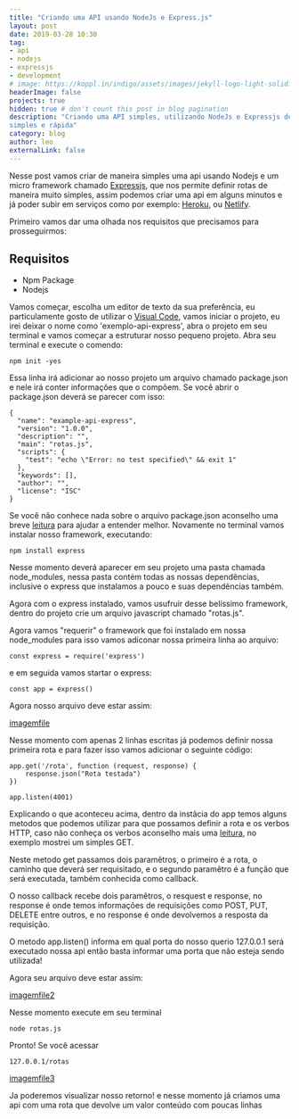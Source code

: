 ```yaml
---
title: "Criando uma API usando NodeJs e Express.js"
layout: post
date: 2019-03-28 10:30
tag:
- api
- nodejs
- expressjs
- development
# image: https://koppl.in/indigo/assets/images/jekyll-logo-light-solid.png
headerImage: false
projects: true
hidden: true # don't count this post in blog pagination
description: "Criando uma API simples, utilizando NodeJs e Expressjs de forma
simples e rápida"
category: blog
author: leo
externalLink: false
---
```


Nesse post vamos criar de maneira simples uma api usando Nodejs e um micro framework
chamado [Expressjs](https://expressjs.com), que nos permite definir rotas de maneira
muito simples, assim podemos criar uma api em alguns minutos e já poder subir em serviços
como por exemplo: [Heroku](https://www.heroku.com/), ou [Netlify](https://www.netlify.com/).

Primeiro vamos dar uma olhada nos requisitos que precisamos para prosseguirmos:

## Requisitos

- Npm Package
- Nodejs

Vamos começar, escolha um editor de texto da sua preferência, eu particulamente gosto de
utilizar o [Visual Code](https://code.visualstudio.com/), vamos iniciar o projeto, eu irei
deixar o nome como 'exemplo-api-express', abra o projeto em seu terminal e vamos começar a
estruturar nosso pequeno projeto. Abra seu terminal e execute o comendo:
```
npm init -yes
```
Essa linha irá adicionar ao nosso projeto um arquivo chamado package.json e nele irá conter informações
que o compõem. Se você abrir o package.json deverá se parecer com isso:
```
{
  "name": "example-api-express",
  "version": "1.0.0",
  "description": "",
  "main": "rotas.js",
  "scripts": {
    "test": "echo \"Error: no test specified\" && exit 1"
  },
  "keywords": [],
  "author": "",
  "license": "ISC"
}
```
Se você não conhece nada sobre o arquivo package.json aconselho uma breve [leitura](https://medium.com/trainingcenter/tudo-que-voc%C3%AA-queria-saber-sobre-o-package-lock-json-mas-estava-com-vergonha-de-perguntar-e70589f2855f) para ajudar a entender melhor. Novamente no terminal vamos instalar nosso framework, executando:
```
npm install express
```
Nesse momento deverá aparecer em seu projeto uma pasta chamada node_modules, nessa pasta contém todas as
nossas dependências, inclusive o express que instalamos a pouco e suas dependências também.

Agora com o express instalado, vamos usufruir desse belíssimo framework, dentro do projeto crie um arquivo javascript chamado "rotas.js".

Agora vamos "requerir" o framework que foi instalado em nossa node_modules para isso vamos adiconar nossa
primeira linha ao arquivo:
```
const express = require('express')
```

e em seguida vamos startar o express:
```
const app = express()
```
Agora nosso arquivo deve estar assim:

[imagemfile](https://leobufalo.dev/assets/images/imagemfile1.png)

Nesse momento com apenas 2 linhas escritas já podemos definir nossa primeira rota e para fazer isso vamos adicionar o seguinte código:
```
app.get('/rota', function (request, response) {
    response.json("Rota testada")
})

app.listen(4001)

```

Explicando o que aconteceu acima, dentro da instâcia do app temos alguns metodos que podemos utilizar
para que possamos definir a rota e os verbos HTTP, caso não conheça os verbos aconselho mais uma [leitura](https://www.devmedia.com.br/servicos-restful-verbos-http/37103), no exemplo mostrei um simples GET.

Neste metodo get passamos dois paramêtros, o primeiro é a rota, o caminho que deverá ser requisitado, e o
segundo paramêtro é a função que será executada, também conhecida como callback.


O nosso callback recebe dois paramêtros, o resquest e response, no response é onde temos informações de
requisições como POST, PUT, DELETE entre outros, e no response é onde devolvemos a resposta da requisição.

O metodo app.listen() informa em qual porta do nosso querio 127.0.0.1 será executado nossa api então basta informar uma porta que não esteja sendo utilizada!

Agora seu arquivo deve estar assim:

[imagemfile2](https://leobufalo.dev/assets/images/imagemfile2.png)

Nesse momento execute em seu terminal
```
node rotas.js
```

Pronto! Se você acessar
```
127.0.0.1/rotas
```

[imagemfile3](https://leobufalo.dev/assets/images/imagemfile3.png)

Ja poderemos visualizar nosso retorno! e nesse momento já criamos uma api com uma rota
que devolve um valor conteúdo com poucas linhas
